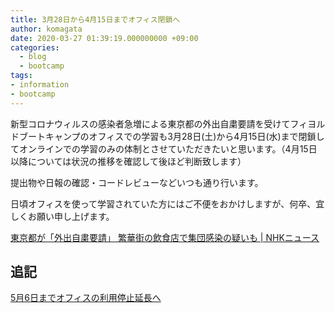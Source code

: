 ```yaml
---
title: 3月28日から4月15日までオフィス閉鎖へ
author: komagata
date: 2020-03-27 01:39:19.000000000 +09:00
categories:
  - blog
  - bootcamp
tags:
- information
- bootcamp
---
```

新型コロナウィルスの感染者急増による東京都の外出自粛要請を受けてフィヨルドブートキャンプのオフィスでの学習も3月28日(土)から4月15日(水)まで閉鎖してオンラインでの学習のみの体制とさせていただきたいと思います。（4月15日以降については状況の推移を確認して後ほど判断致します）

提出物や日報の確認・コードレビューなどいつも通り行います。

日頃オフィスを使って学習されていた方にはご不便をおかけしますが、何卒、宜しくお願い申し上げます。

[東京都が「外出自粛要請」 繁華街の飲食店で集団感染の疑いも \| NHKニュース](https://www3.nhk.or.jp/news/html/20200326/k10012350591000.html)

## 追記

[5月6日までオフィスの利用停止延長へ](/articles/2020-04-10.html)